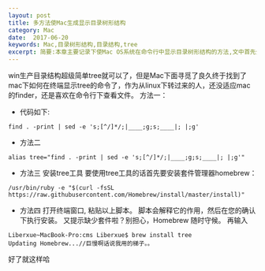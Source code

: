 ```yaml
---
layout: post
title: 多方法使Mac生成显示目录树形结构
category: Mac
date:  2017-06-20
keywords: Mac,目录树形结构,目录结构,tree
excerpt: 简要:本章主要记录下使Mac OS系统在命令行中显示目录树形结构的方法,文中首先介绍了一种相对简单的方法,然后才是需要homebrew的tree工具,需要的朋友可以参考下
---
```

 

win生产目录结构超级简单tree就可以了，但是Mac下面寻觅了良久终于找到了mac下如何在终端显示tree的命令了，作为从linux下转过来的人，还没适应mac的finder，还是喜欢在命令行下查看文件。
方法一：
- 代码如下:
 
```
find . -print | sed -e 's;[^/]*/;|____;g;s;____|; |;g'

```
- 方法二
  
```
alias tree="find . -print | sed -e 's;[^/]*/;|____;g;s;____|; |;g'"
```
- 方法三
安装tree工具
要使用tree工具的话首先要安装套件管理器homebrew：

```
/usr/bin/ruby -e "$(curl -fsSL https://raw.githubusercontent.com/Homebrew/install/master/install)"
```
- 方法四
打开终端窗口, 粘贴以上脚本。
脚本会解释它的作用，然后在您的确认下执行安装。
又提示缺少套件啦？别担心，Homebrew 随时守候。
再输入
 

```
Liberxue~MacBook-Pro:cms Liberxue$ brew install tree
Updating Homebrew...//巨慢啊话说我用的梯子。。
```
好了就这样哈